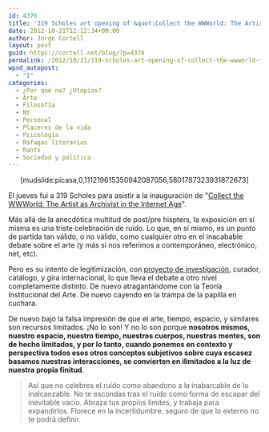 ```yaml
---
id: 4376
title: '319 Scholes art opening of &quot;Collect the WWWorld: The Artist as Archivist in the Internet Age&quot;'
date: 2012-10-21T12:12:34+00:00
author: Jorge Cortell
layout: post
guid: https://cortell.net/blog/?p=4376
permalink: /2012/10/21/319-scholes-art-opening-of-collect-the-wwworld-the-artist-as-archivist-in-the-internet-age/
wpsd_autopost:
  - "1"
categories:
  - ¿Por qué no? ¿Utopías?
  - Arte
  - Filosofí­a
  - NY
  - Personal
  - Placeres de la vida
  - Psicología
  - Ráfagas literarias
  - Rants
  - Sociedad y polí­tica
---
```

<p style="text-align: center">
  [mudslide:picasa,0,111219615350942087056,5801787323931872673]
</p>

El jueves fui a 319 Scholes para asistir a la inauguración de "<a title="https://319scholes.org/exhibition/collect-the-wwworld-the-artist-as-archivist-in-the-internet-age/" href="https://319scholes.org/exhibition/collect-the-wwworld-the-artist-as-archivist-in-the-internet-age/" target="_blank">Collect the WWWorld: The Artist as Archivist in the Internet Age</a>".

Más allá de la anecdótica multitud de post/pre hispters, la exposición en sí misma es una triste celebración de ruido. Lo que, en sí mismo, es un punto de partida tan válido, o no válido, como cualquier otro en el inacabable debate sobre el arte (y más si nos referimos a contemporáneo, electrónico, net, etc).

<p title="https://collectheworld.linkartcenter.eu/">
  Pero es su intento de legitimización, con <a title="https://collectheworld.linkartcenter.eu/" href="https://collectheworld.linkartcenter.eu/" target="_blank">proyecto de investigación</a>, curador, catálogo, y gira internacional, lo que lleva el debate a otro nivel completamente distinto. De nuevo atragantándome con la Teoría Institucional del Arte. De nuevo cayendo en la trampa de la papilla en cuchara.
</p>

De nuevo bajo la falsa impresión de que el arte, tiempo, espacio, y similares son recursos limitados. ¡No lo son! Y no lo son porque **nosotros mismos, nuestro espacio, nuestro tiempo, nuestros cuerpos, nuestras mentes, son de hecho limitados, y por lo tanto, cuando ponemos en contexto y perspectiva todos esos otros conceptos subjetivos sobre cuya escasez basamos nuestras interacciones, se convierten en ilimitados a la luz de nuestra propia finitud**.

> Así que no celebres el ruído como abandono a la inabarcable de lo inalcanzable. No te escondas tras el ruído como forma de escapar del inevitable vacío. Abraza tus propios límites, y trabaja para expandirlos. Florece en la incertidumbre, seguro de que lo externo no te podrá definir.